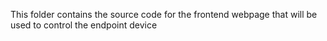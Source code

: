This folder contains the source code for the frontend webpage that will be used to control the endpoint device

